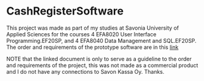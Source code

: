 # CashRegisterSoftware

This project was made as part of my studies at Savonia University of Applied Sciences for the courses 4 EFA8020 User Interface Programming.EF20SP, and 4 EFA8040 Data Management and SQL.EF20SP. The order and requirements of the prototype software are in this [link](https://amksavonia-my.sharepoint.com/:w:/g/personal/janne_koponen_savonia_fi/EVvsdKtZFGtPidOC_bkhGOsB6vnEOR2kmAwSfWwVLp06bw?e=YaqKic)

NOTE that the linked document is only to serve as a guideline to the order and requirements of the project, this was not made as a commercial product and I do not have any connections to Savon Kassa Oy. Thanks.
